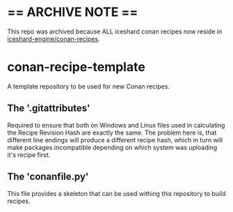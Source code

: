 # == ARCHIVE NOTE ==

This repo was archived because ALL iceshard conan recipes now reside in [iceshard-engine/conan-recipes](https://github.com/iceshard-engine/conan-recipes).

# conan-recipe-template
A template repository to be used for new Conan recipes.

## The '.gitattributes'

Required to ensure that both on Windows and Linux files used in calculating the Recipe Revision Hash are exactly the same.
The problem here is, that different line endings will produce a different recipe hash, which in turn will make packages incompatible depending on which system was uploading it's recipe first.

## The 'conanfile.py' 

This file provides a skeleton that can be used withing this repository to build recipes. 
